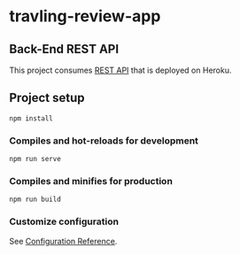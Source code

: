 # travling-review-app

## Back-End REST API
This project consumes [REST API](https://github.com/b1994mi/travling-review-api) that is deployed on Heroku.

## Project setup
```
npm install
```

### Compiles and hot-reloads for development
```
npm run serve
```

### Compiles and minifies for production
```
npm run build
```

### Customize configuration
See [Configuration Reference](https://cli.vuejs.org/config/).
